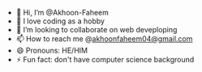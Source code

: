 - 👋 Hi, I’m @Akhoon-Faheem
- 👀 I love coding as a hobby
- 💞️ I’m looking to collaborate on web deveploping
- 📫 How to reach me @akhoonfaheem04@gmail.com 
- 😄 Pronouns: HE/HIM
- ⚡ Fun fact: don't have computer science background 

<!---
Akhoon-Faheem/Akhoon-Faheem is a ✨ special ✨ repository because its `README.md` (this file) appears on your GitHub profile.
You can click the Preview link to take a look at your changes.
--->
